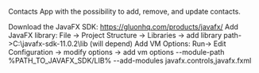 Contacts App with the possibility to add, remove, and update contacts.

Download the JavaFX SDK:
https://gluonhq.com/products/javafx/
Add JavaFX library:
File -> Project Structure -> Libraries -> add library
path->C:\javafx-sdk-11.0.2\lib (will depend)
Add VM Options:
Run-> Edit Configuration -> modify options -> add vm options
--module-path %PATH_TO_JAVAFX_SDK/LIB% --add-modules javafx.controls,javafx.fxml



